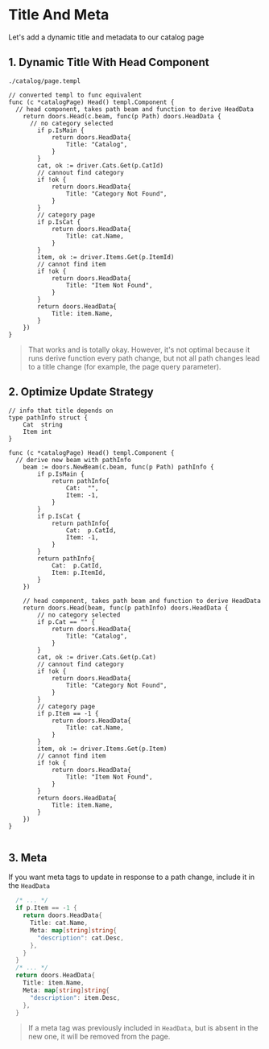 # Title And Meta

Let's add a dynamic title and metadata to our catalog page

## 1. Dynamic Title With Head Component

`./catalog/page.templ`

```templ
// converted templ to func equivalent
func (c *catalogPage) Head() templ.Component {
  // head component, takes path beam and function to derive HeadData
	return doors.Head(c.beam, func(p Path) doors.HeadData {
	  // no category selected
		if p.IsMain {
			return doors.HeadData{
				Title: "Catalog",
			}
		}
		cat, ok := driver.Cats.Get(p.CatId)
		// cannout find category
		if !ok {
			return doors.HeadData{
				Title: "Category Not Found",
			}
		}
		// category page
		if p.IsCat {
			return doors.HeadData{
				Title: cat.Name,
			}
		}
		item, ok := driver.Items.Get(p.ItemId)
		// cannot find item
		if !ok {
			return doors.HeadData{
				Title: "Item Not Found",
			}
		}
		return doors.HeadData{
			Title: item.Name,
		}
	})
}

```

> That works and is totally okay. However, it's not optimal because it runs derive function every path change, but not all path changes lead to a title change (for example, the page query parameter). 

## 2. Optimize Update Strategy

```templ
// info that title depends on
type pathInfo struct {
	Cat  string
	Item int
}

func (c *catalogPage) Head() templ.Component {
  // derive new beam with pathInfo
	beam := doors.NewBeam(c.beam, func(p Path) pathInfo {
		if p.IsMain {
			return pathInfo{
				Cat:  "",
				Item: -1,
			}
		}
		if p.IsCat {
			return pathInfo{
				Cat:  p.CatId,
				Item: -1,
			}
		}
		return pathInfo{
			Cat:  p.CatId,
			Item: p.ItemId,
		}
	})

	// head component, takes path beam and function to derive HeadData
	return doors.Head(beam, func(p pathInfo) doors.HeadData {
		// no category selected
		if p.Cat == "" {
			return doors.HeadData{
				Title: "Catalog",
			}
		}
		cat, ok := driver.Cats.Get(p.Cat)
		// cannout find category
		if !ok {
			return doors.HeadData{
				Title: "Category Not Found",
			}
		}
		// category page
		if p.Item == -1 {
			return doors.HeadData{
				Title: cat.Name,
			}
		}
		item, ok := driver.Items.Get(p.Item)
		// cannot find item
		if !ok {
			return doors.HeadData{
				Title: "Item Not Found",
			}
		}
		return doors.HeadData{
			Title: item.Name,
		}
	})
}


```

## 3. Meta

If you want meta tags to update in response to a path change, include it in the `HeadData`

```go
  /* ... */
  if p.Item == -1 {
    return doors.HeadData{
      Title: cat.Name,
      Meta: map[string]string{
        "description": cat.Desc,
      },
    }
  }
  /* ... */
  return doors.HeadData{
    Title: item.Name,
    Meta: map[string]string{
      "description": item.Desc,
    },
  }

```

> If a meta tag was previously included in `HeadData`, but is absent in the new one, it will be removed from the page.

